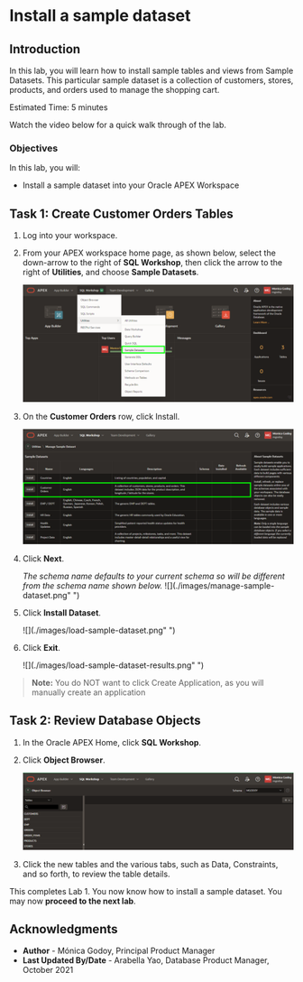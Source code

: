 # Install a sample dataset

## Introduction

In this lab, you will learn how to install sample tables and views from Sample Datasets. This particular sample dataset is a collection of customers, stores, products, and orders used to manage the shopping cart.

Estimated Time: 5 minutes

Watch the video below for a quick walk through of the lab.

[](youtube:ynUk8q6S1qo)

### Objectives
In this lab, you will:
- Install a sample dataset into your Oracle APEX Workspace

## Task 1: Create Customer Orders Tables
1. Log into your workspace.
2. From your APEX workspace home page, as shown below, select the down-arrow to the right of  **SQL Workshop**, then click the arrow to the right of  **Utilities**, and choose **Sample Datasets**.

    ![](./images/naviagate-sample-dataset.png " ")

3. On the **Customer Orders** row, click Install.

    ![](./images/Select-Sample-Dataset.png " ")

4. Click **Next**.

   *The schema name defaults to your current schema so will be different from the schema name shown below.*
    ![](./images/manage-sample-dataset.png" ")

5. Click **Install Dataset**.

    ![](./images/load-sample-dataset.png" ")

6. Click **Exit**.

    ![](./images/load-sample-dataset-results.png" ")

>**Note:** You do NOT want to click Create Application, as you will manually create an application 

## Task 2: Review Database Objects

1. In the Oracle APEX Home, click **SQL Workshop**.

2. Click **Object Browser**.

    ![](./images/object-browser.png " ")

3. Click the new tables and the various tabs, such as Data, Constraints, and so forth, to review the table details.


This completes Lab 1. You now know how to install a sample dataset. You may now **proceed to the next lab**. 

## **Acknowledgments**

- **Author** - Mónica Godoy, Principal Product Manager
- **Last Updated By/Date** - Arabella Yao, Database Product Manager, October 2021